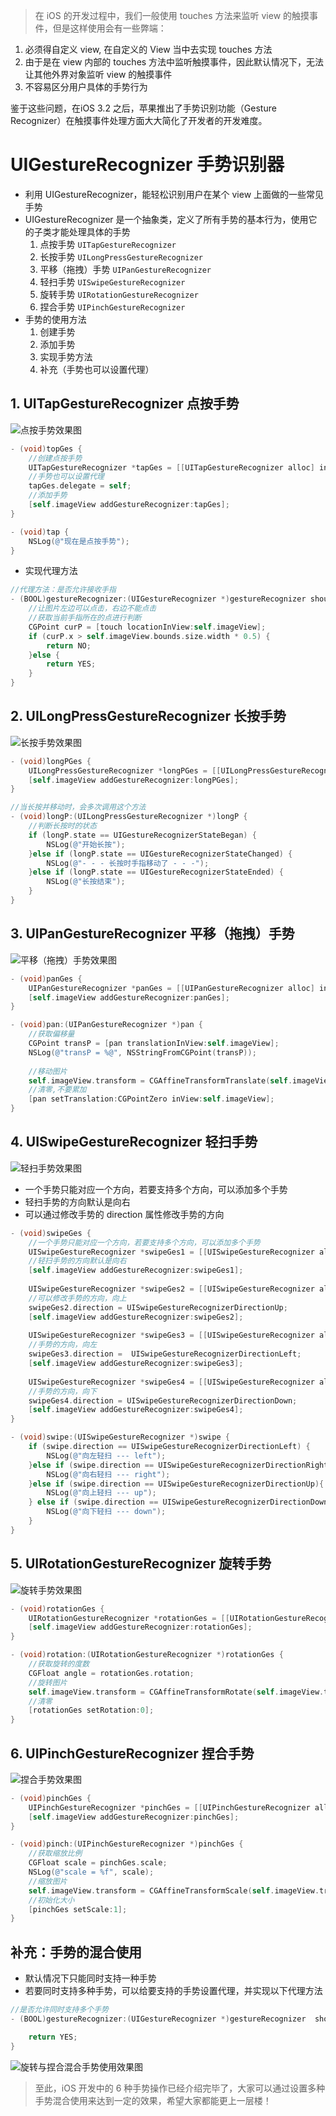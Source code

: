 > 在 iOS 的开发过程中，我们一般使用 touches 方法来监听 view 的触摸事件，但是这样使用会有一些弊端：

1. 必须得自定义 view, 在自定义的 View 当中去实现 touches 方法
2. 由于是在 view 内部的 touches 方法中监听触摸事件，因此默认情况下，无法让其他外界对象监听 view 的触摸事件
3. 不容易区分用户具体的手势行为
	

鉴于这些问题，在iOS 3.2 之后，苹果推出了手势识别功能（Gesture Recognizer）在触摸事件处理方面大大简化了开发者的开发难度。

# UIGestureRecognizer 手势识别器

- 利用 UIGestureRecognizer，能轻松识别用户在某个 view 上面做的一些常见手势
- UIGestureRecognizer 是一个抽象类，定义了所有手势的基本行为，使用它的子类才能处理具体的手势
    1. 点按手势 `UITapGestureRecognizer`
    2. 长按手势 `UILongPressGestureRecognizer`
    3. 平移（拖拽）手势 `UIPanGestureRecognizer`
    4. 轻扫手势 `UISwipeGestureRecognizer`
    5. 旋转手势 `UIRotationGestureRecognizer`
    6. 捏合手势 `UIPinchGestureRecognizer`
- 手势的使用方法
    1. 创建手势
    2. 添加手势
    3. 实现手势方法
    4. 补充（手势也可以设置代理）

## 1. UITapGestureRecognizer 点按手势

![点按手势效果图](http://upload-images.jianshu.io/upload_images/2997426-4fccd14d75d74f16.gif?imageMogr2/auto-orient/strip)

```objective-c
- (void)topGes {
    //创建点按手势
    UITapGestureRecognizer *tapGes = [[UITapGestureRecognizer alloc] initWithTarget:self action:@selector(tap)];
    //手势也可以设置代理
    tapGes.delegate = self;
    //添加手势
    [self.imageView addGestureRecognizer:tapGes];
}

- (void)tap {
    NSLog(@"现在是点按手势");
}
```

- 实现代理方法

```objective-c
//代理方法：是否允许接收手指
- (BOOL)gestureRecognizer:(UIGestureRecognizer *)gestureRecognizer shouldReceiveTouch:(UITouch *)touch {
    //让图片左边可以点击，右边不能点击
    //获取当前手指所在的点进行判断
    CGPoint curP = [touch locationInView:self.imageView];
    if (curP.x > self.imageView.bounds.size.width * 0.5) {
        return NO;
    }else {
        return YES;
    }
}
```

## 2. UILongPressGestureRecognizer 长按手势

![长按手势效果图](http://upload-images.jianshu.io/upload_images/2997426-ca54eae31d10ce14.gif?imageMogr2/auto-orient/strip)

```objective-c
- (void)longPGes {
    UILongPressGestureRecognizer *longPGes = [[UILongPressGestureRecognizer alloc]initWithTarget:self action:@selector(longP:)];
    [self.imageView addGestureRecognizer:longPGes];
}

//当长按并移动时，会多次调用这个方法
- (void)longP:(UILongPressGestureRecognizer *)longP {
    //判断长按时的状态
    if (longP.state == UIGestureRecognizerStateBegan) {
        NSLog(@"开始长按");
    }else if (longP.state == UIGestureRecognizerStateChanged) {
        NSLog(@"- - - 长按时手指移动了 - - -");
    }else if (longP.state == UIGestureRecognizerStateEnded) {
        NSLog(@"长按结束");
    }
}
```

## 3. UIPanGestureRecognizer 平移（拖拽）手势

![平移（拖拽）手势效果图](http://upload-images.jianshu.io/upload_images/2997426-d626946ba2436ad5.gif?imageMogr2/auto-orient/strip)

```objective-c
- (void)panGes {
    UIPanGestureRecognizer *panGes = [[UIPanGestureRecognizer alloc] initWithTarget:self action:@selector(pan:)];
    [self.imageView addGestureRecognizer:panGes];
}

- (void)pan:(UIPanGestureRecognizer *)pan {
    //获取偏移量
    CGPoint transP = [pan translationInView:self.imageView];
    NSLog(@"transP = %@", NSStringFromCGPoint(transP));
    
    //移动图片
    self.imageView.transform = CGAffineTransformTranslate(self.imageView.transform, transP.x, transP.y);
    //清零,不要累加
    [pan setTranslation:CGPointZero inView:self.imageView];
}
```

## 4. UISwipeGestureRecognizer 轻扫手势

![轻扫手势效果图](http://upload-images.jianshu.io/upload_images/2997426-2ef6204731cdf08b.gif?imageMogr2/auto-orient/strip)

- 一个手势只能对应一个方向，若要支持多个方向，可以添加多个手势
- 轻扫手势的方向默认是向右
- 可以通过修改手势的 direction 属性修改手势的方向

```objective-c
- (void)swipeGes {
    //一个手势只能对应一个方向，若要支持多个方向，可以添加多个手势
    UISwipeGestureRecognizer *swipeGes1 = [[UISwipeGestureRecognizer alloc] initWithTarget:self action:@selector(swipe:)];
    //轻扫手势的方向默认是向右
    [self.imageView addGestureRecognizer:swipeGes1];
    
    UISwipeGestureRecognizer *swipeGes2 = [[UISwipeGestureRecognizer alloc] initWithTarget:self action:@selector(swipe:)];
    //可以修改手势的方向，向上
    swipeGes2.direction = UISwipeGestureRecognizerDirectionUp;
    [self.imageView addGestureRecognizer:swipeGes2];
    
    UISwipeGestureRecognizer *swipeGes3 = [[UISwipeGestureRecognizer alloc] initWithTarget:self action:@selector(swipe:)];
    //手势的方向，向左
    swipeGes3.direction =  UISwipeGestureRecognizerDirectionLeft;
    [self.imageView addGestureRecognizer:swipeGes3];
    
    UISwipeGestureRecognizer *swipeGes4 = [[UISwipeGestureRecognizer alloc] initWithTarget:self action:@selector(swipe:)];
    //手势的方向，向下
    swipeGes4.direction = UISwipeGestureRecognizerDirectionDown;
    [self.imageView addGestureRecognizer:swipeGes4];
}

- (void)swipe:(UISwipeGestureRecognizer *)swipe {
    if (swipe.direction == UISwipeGestureRecognizerDirectionLeft) {
        NSLog(@"向左轻扫 --- left");
    }else if (swipe.direction == UISwipeGestureRecognizerDirectionRight){
        NSLog(@"向右轻扫 --- right");
    }else if (swipe.direction == UISwipeGestureRecognizerDirectionUp){
        NSLog(@"向上轻扫 --- up");
    } else if (swipe.direction == UISwipeGestureRecognizerDirectionDown) {
        NSLog(@"向下轻扫 --- down");
    }
}
```

## 5. UIRotationGestureRecognizer 旋转手势

![旋转手势效果图](http://upload-images.jianshu.io/upload_images/2997426-3cf2502014220a64.gif?imageMogr2/auto-orient/strip)

```objective-c
- (void)rotationGes {
    UIRotationGestureRecognizer *rotationGes = [[UIRotationGestureRecognizer alloc] initWithTarget:self action:@selector(rotation:)];
    [self.imageView addGestureRecognizer:rotationGes];
}

- (void)rotation:(UIRotationGestureRecognizer *)rotationGes {
    //获取旋转的度数
    CGFloat angle = rotationGes.rotation;
    //旋转图片
    self.imageView.transform = CGAffineTransformRotate(self.imageView.transform, angle);
    //清零
    [rotationGes setRotation:0];
}
```

## 6. UIPinchGestureRecognizer 捏合手势

![捏合手势效果图](http://upload-images.jianshu.io/upload_images/2997426-891e64cd7388192a.gif?imageMogr2/auto-orient/strip)

```objective-c
- (void)pinchGes {
    UIPinchGestureRecognizer *pinchGes = [[UIPinchGestureRecognizer alloc] initWithTarget:self action:@selector(pinch:)];
    [self.imageView addGestureRecognizer:pinchGes];
}

- (void)pinch:(UIPinchGestureRecognizer *)pinchGes {
    //获取缩放比例
    CGFloat scale = pinchGes.scale;
    NSLog(@"scale = %f", scale);
    //缩放图片
    self.imageView.transform = CGAffineTransformScale(self.imageView.transform, scale, scale);
    //初始化大小
    [pinchGes setScale:1];
}
```

## 补充：手势的混合使用

- 默认情况下只能同时支持一种手势
- 若要同时支持多种手势，可以给要支持的手势设置代理，并实现以下代理方法

```objective-c
//是否允许同时支持多个手势
- (BOOL)gestureRecognizer:(UIGestureRecognizer *)gestureRecognizer  shouldRecognizeSimultaneouslyWithGestureRecognizer:(UIGestureRecognizer *)otherGestureRecognizer {

    return YES;
}
```

![旋转与捏合混合手势使用效果图](http://upload-images.jianshu.io/upload_images/2997426-2005a80d5472930a.gif?imageMogr2/auto-orient/strip)

> 至此，iOS 开发中的 6 种手势操作已经介绍完毕了，大家可以通过设置多种手势混合使用来达到一定的效果，希望大家都能更上一层楼！

